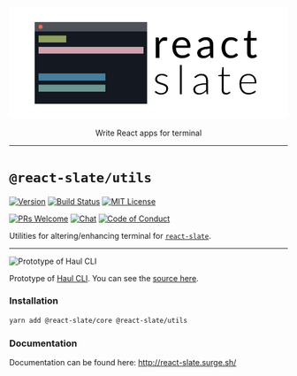 <p align="center">
  <img alt="react-slate" src="../../website/static/img/react_slate_logo.png" width="700">
</p>

<p align="center">
  Write React apps for terminal
</p>

---

# `@react-slate/utils`

[![Version][version-badge]][package]
[![Build Status][build-badge]][build]
[![MIT License][license-badge]][license]

[![PRs Welcome][prs-welcome-badge]][prs-welcome]
[![Chat][chat-badge]][chat]
[![Code of Conduct][coc-badge]][coc]

Utilities for altering/enhancing terminal for [`react-slate`](https://www.npmjs.com/package/@react-slate/core).

---

![Prototype of Haul CLI](https://raw.githubusercontent.com/zamotany/react-slate/master/haul-cli-preview.gif)

Prototype of [Haul CLI](https://github.com/callstack/haul). You can see the [source here](https://github.com/callstack/haul/blob/b5de93c580128a8f5be48c01e4f87211d7e70435/src/server/ui.js#L74-L346).

### Installation

```bash
yarn add @react-slate/core @react-slate/utils
```

### Documentation

Documentation can be found here: http://react-slate.surge.sh/

<!-- badges -->

[build-badge]: https://img.shields.io/circleci/project/github/zamotany/react-slate/master.svg?style=flat-square
[build]: https://circleci.com/gh/zamotany/react-slate
[license-badge]: https://img.shields.io/npm/l/@react-slate/utils.svg?style=flat-square
[license]: https://opensource.org/licenses/MIT
[version-badge]: https://img.shields.io/npm/v/@react-slate/utils.svg?style=flat-square
[package]: https://www.npmjs.com/package/@react-slate/utils
[prs-welcome-badge]: https://img.shields.io/badge/PRs-welcome-brightgreen.svg?style=flat-square
[prs-welcome]: http://makeapullrequest.com
[coc-badge]: https://img.shields.io/badge/code%20of-conduct-ff69b4.svg?style=flat-square
[coc]: https://github.com/zamotany/react-slate/blob/master/CODE_OF_CONDUCT.md
[chat-badge]: https://img.shields.io/badge/chat-discord-brightgreen.svg?style=flat-square&colorB=7289DA&logo=discord
[chat]: https://discord.gg/zwR2Cdh
